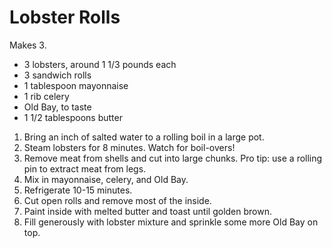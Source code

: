 # Lobster Rolls

Makes 3.

- 3 lobsters, around 1 1/3 pounds each
- 3 sandwich rolls
- 1 tablespoon mayonnaise
- 1 rib celery
- Old Bay, to taste
- 1 1/2 tablespoons butter

1. Bring an inch of salted water to a rolling boil in a large pot.
2. Steam lobsters for 8 minutes. Watch for boil-overs!
3. Remove meat from shells and cut into large chunks. Pro tip: use a rolling pin to extract meat from legs.
4. Mix in mayonnaise, celery, and Old Bay.
5. Refrigerate 10-15 minutes.
6. Cut open rolls and remove most of the inside.
7. Paint inside with melted butter and toast until golden brown.
8. Fill generously with lobster mixture and sprinkle some more Old Bay on top.

